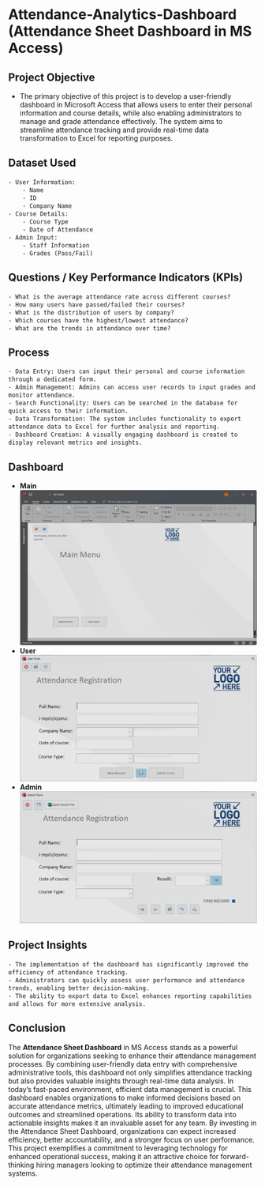 # Attendance-Analytics-Dashboard (Attendance Sheet Dashboard in MS Access)

## Project Objective
- The primary objective of this project is to develop a user-friendly dashboard in Microsoft Access that allows users to enter their personal information and course details, while also enabling administrators to manage and grade attendance effectively. The system aims to streamline attendance tracking and provide real-time data transformation to Excel for reporting purposes.
## Dataset Used
    - User Information:
        - Name
        - ID
        - Company Name
    - Course Details:
        - Course Type
        - Date of Attendance
    - Admin Input:
        - Staff Information
        - Grades (Pass/Fail)
## Questions / Key Performance Indicators (KPIs)
    - What is the average attendance rate across different courses?
    - How many users have passed/failed their courses?
    - What is the distribution of users by company?
    - Which courses have the highest/lowest attendance?
    - What are the trends in attendance over time?
## Process
    - Data Entry: Users can input their personal and course information through a dedicated form.
    - Admin Management: Admins can access user records to input grades and monitor attendance.
    - Search Functionality: Users can be searched in the database for quick access to their information.
    - Data Transformation: The system includes functionality to export attendance data to Excel for further analysis and reporting.
    - Dashboard Creation: A visually engaging dashboard is created to display relevant metrics and insights.
## Dashboard
- <strong>Main</strong> ![alt text](https://github.com/Sheddi-H/Attendance-Analytics-Dashboard/blob/main/Main.png)
- <strong>User</strong> ![alt text](https://github.com/Sheddi-H/Attendance-Analytics-Dashboard/blob/main/User.png)
- <strong>Admin</strong> ![alt text](https://github.com/Sheddi-H/Attendance-Analytics-Dashboard/blob/main/Admin.png)

## Project Insights
    - The implementation of the dashboard has significantly improved the efficiency of attendance tracking.
    - Administrators can quickly assess user performance and attendance trends, enabling better decision-making.
    - The ability to export data to Excel enhances reporting capabilities and allows for more extensive analysis.

## Conclusion
The <strong>Attendance Sheet Dashboard</strong> in MS Access stands as a powerful solution for organizations seeking to enhance their attendance management processes. By combining user-friendly data entry with comprehensive administrative tools, this dashboard not only simplifies attendance tracking but also provides valuable insights through real-time data analysis.
In today’s fast-paced environment, efficient data management is crucial. This dashboard enables organizations to make informed decisions based on accurate attendance metrics, ultimately leading to improved educational outcomes and streamlined operations. Its ability to transform data into actionable insights makes it an invaluable asset for any team.
By investing in the Attendance Sheet Dashboard, organizations can expect increased efficiency, better accountability, and a stronger focus on user performance. This project exemplifies a commitment to leveraging technology for enhanced operational success, making it an attractive choice for forward-thinking hiring managers looking to optimize their attendance management systems.
